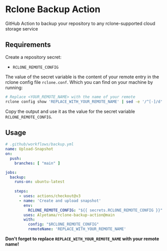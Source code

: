 # Rclone Backup Action

GitHub Action to backup your repository to any rclone-supported cloud storage service


## Requirements

Create a repository secret:

- `RCLONE_REMOTE_CONFIG`

The value of the secret variable is the content of your remote entry in the rclone config file `rclone.conf`.
Which you can find on your machine by running:

```sh
# Replace <YOUR_REMOTE_NAME> with the name of your remote
rclone config show 'REPLACE_WITH_YOUR_REMOTE_NAME' | sed -e '/^[-]/d'
```

Copy the output and use it as the value for the secret variable `RCLONE_REMOTE_CONFIG`.


## Usage

```YAML
# .github/workflows/backup.yml
name: Upload-Snapshot
on:
  push:
    branches: [ "main" ]

jobs:
  backup:
    runs-on: ubuntu-latest
    
    steps:
      - uses: actions/checkout@v3
      - name: 'Create and upload snapshot'
        env:
          RCLONE_REMOTE_CONFIG: "${{ secrets.RCLONE_REMOTE_CONFIG }}"
        uses: Alyetama/rclone-backup-action@main
        with:
          config: "$RCLONE_REMOTE_CONFIG"
          remoteName: 'REPLACE_WITH_YOUR_REMOTE_NAME'
```

**Don't forget to replace `REPLACE_WITH_YOUR_REMOTE_NAME` with your remote name!**
